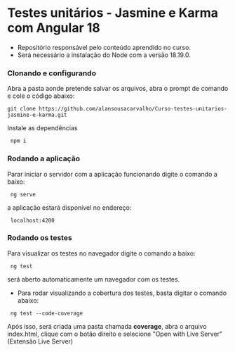 # Testes unitários - Jasmine e Karma com Angular 18

- Repositório responsável pelo conteúdo aprendido no curso.
- Será necessário a instalação do Node com a versão 18.19.0.

### Clonando e configurando
 Abra a pasta aonde pretende salvar os arquivos, abra o prompt de comando e cole o código abaixo:
 
 ```
 git clone https://github.com/alansousacarvalho/Curso-testes-unitarios-jasmine-e-karma.git
```

Instale as dependências

```
 npm i
```

### Rodando a aplicação
Parar iniciar o servidor com a aplicação funcionando digite o comando a baixo:

```
 ng serve
```

a aplicação estará disponível no endereço:

```
 localhost:4200
```

### Rodando os testes

Para visualizar os testes no navegador digite o comando a baixo:

```
 ng test
```
será aberto automaticamente um navegador com os testes.

- Para rodar visualizando a cobertura dos testes, basta digitar o comando abaixo:

```
 ng test --code-coverage
```

Após isso, será criada uma pasta chamada **coverage**, abra o arquivo index.html, clique com o botão direito e selecione "Open with Live Server" (Extensão Live Server)
